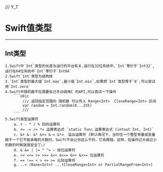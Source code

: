 /// Y_T
# Swift值类型
---------------

## Int类型

  
    1.Swift中`Int`类型的长度与运行的平台有关,运行在32位系统中,`Int`等价于`Int32`,运行在64位系统中`Int`等价于`Int64`
    2.Swift`Int`类型为结构体
    3.`Int`类型的最大值`Int.max`,最小值`Int.min`,如果想`Int`类型等于`0`,可以尝试用`Int.zero`
    4.Swift中随机数不在需要自己手动调用C 的API,可以尝试一下操作
        ```objc
            /// 返回指定范围的 随机数 可以传入 Range<Int>  CloseRange<Int> 区间
            var random = Int.random(0...255)
            /// 
        ```
    5.Swift类型运算符
        a. + - * / % 四则运算符
        b. += -= /= *= 运算表达式 `static func 运算表达式 (intout Int, Int)`
        c. &+ &- &* &+= &-= &*=  溢出运算符 (默认情况下，当你往一个整型常量或变量赋于一个它不能承载的大数时，Swift不会让你这么干的，它会报错。这样，在操作过大或过小的数的时候就很安全了。)
        d. & &= | |= ^ ^= ~ 按位运算符
        e. << <<= >> >>= &<< &<<= &>> &>>= 位运算符
        f. == !== < > <= >= 比较运算符
        g. ..< (Rane<Int>) ...(CloseRange<Int> or PartialRangeFrom<Int>)
         
    
